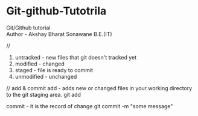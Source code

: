 # Git-github-Tutotrila
Git/Github tutorial
<br>
Author - Akshay Bharat Sonawane B.E.(IT)

//
1. untracked - new files that git doesn't tracked yet
2. modified - changed
3. staged - file is ready to commit
4. unmodified - unchanged

//
add & commit
add - adds new or changed files in your working directory to the git staging area.
git add <file-name>

commit - it is the record of change
git commit -m "some message"